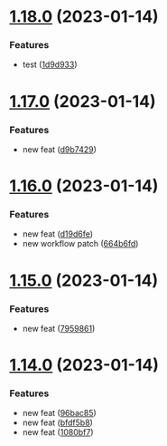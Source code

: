 # [1.18.0](https://github.com/JayNg96/ReleasesFlow/compare/v1.17.0...v1.18.0) (2023-01-14)


### Features

* test ([1d9d933](https://github.com/JayNg96/ReleasesFlow/commit/1d9d93350b622d5bbae47ca2e6d6446b683e6f63))



# [1.17.0](https://github.com/JayNg96/ReleasesFlow/compare/v1.16.0...v1.17.0) (2023-01-14)


### Features

* new feat ([d9b7429](https://github.com/JayNg96/ReleasesFlow/commit/d9b742941ad260aeb6f75aa6f66d0b8cb94ec069))



# [1.16.0](https://github.com/JayNg96/ReleasesFlow/compare/v1.15.0...v1.16.0) (2023-01-14)


### Features

* new feat ([d19d6fe](https://github.com/JayNg96/ReleasesFlow/commit/d19d6fecae405c4dd6e2a33b0764c9d932b3be97))
* new workflow patch ([664b6fd](https://github.com/JayNg96/ReleasesFlow/commit/664b6fd0975231966d41724b4043c03018a98695))



# [1.15.0](https://github.com/JayNg96/ReleasesFlow/compare/v1.14.0...v1.15.0) (2023-01-14)


### Features

* new feat ([7959861](https://github.com/JayNg96/ReleasesFlow/commit/79598610a316d8a10d6aaa35d310af6dc4d1940f))



# [1.14.0](https://github.com/JayNg96/ReleasesFlow/compare/v1.13.0...v1.14.0) (2023-01-14)


### Features

* new feat ([96bac85](https://github.com/JayNg96/ReleasesFlow/commit/96bac85d4dd42549c4e88a9c7e611d75070c9c03))
* new feat ([bfdf5b8](https://github.com/JayNg96/ReleasesFlow/commit/bfdf5b80989ddeadaa6006af2bb3d4a88ff7808d))
* new feat ([1080bf7](https://github.com/JayNg96/ReleasesFlow/commit/1080bf7bf7a24af509619d01a50d6d6e2e805f40))




